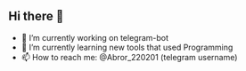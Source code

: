 ## Hi there 👋

- 🔭 I’m currently working on telegram-bot
- 🌱 I’m currently learning new tools that used Programming
-  📫 How to reach me: @Abror_220201 (telegram username)

<!--
**AbrorBackendDeveloper/AbrorBackendDeveloper** is a ✨ _special_ ✨ repository because its `README.md` (this file) appears on your GitHub profile.

Here are some ideas to get you started:

- 🔭 I’m currently working on ...
- 🌱 I’m currently learning ...
- 👯 I’m looking to collaborate on ...
- 🤔 I’m looking for help with ...
- 💬 Ask me about ...
- 📫 How to reach me: ...
- 😄 Pronouns: ...
- ⚡ Fun fact: ...
-->
